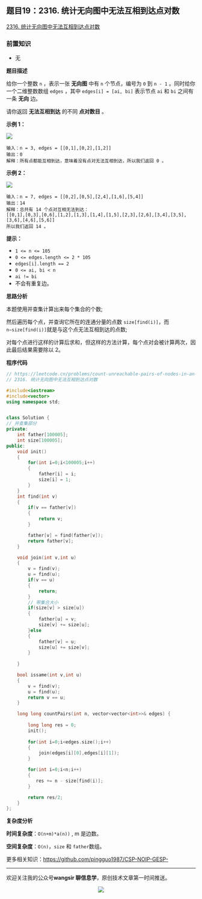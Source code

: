 ﻿## 题目19：2316. 统计无向图中无法互相到达点对数

[2316. 统计无向图中无法互相到达点对数](https://leetcode.cn/problems/count-unreachable-pairs-of-nodes-in-an-undirected-graph/)

### 前置知识

- 无

**题目描述**

给你一个整数 `n` ，表示一张 **无向图** 中有 `n` 个节点，编号为 `0` 到 `n - 1` 。同时给你一个二维整数数组 `edges` ，其中 `edges[i] = [ai, bi]` 表示节点 `ai` 和 `bi` 之间有一条 **无向** 边。

请你返回 **无法互相到达** 的不同 **点对数目** 。

 

**示例 1：**

<img src ="https://cdn.jsdelivr.net/gh/pingguo1987/CSP-NOIP-GESP-/image/pic/图论/图论_题目19：2316. 统计无向图中无法互相到达点对数/tc-3.png" />

```
输入：n = 3, edges = [[0,1],[0,2],[1,2]]
输出：0
解释：所有点都能互相到达，意味着没有点对无法互相到达，所以我们返回 0 。
```

**示例 2：**

<img src ="https://cdn.jsdelivr.net/gh/pingguo1987/CSP-NOIP-GESP-/image/pic/图论/图论_题目19：2316. 统计无向图中无法互相到达点对数/tc-2.png" />

```
输入：n = 7, edges = [[0,2],[0,5],[2,4],[1,6],[5,4]]
输出：14
解释：总共有 14 个点对互相无法到达：
[[0,1],[0,3],[0,6],[1,2],[1,3],[1,4],[1,5],[2,3],[2,6],[3,4],[3,5],[3,6],[4,6],[5,6]]
所以我们返回 14 。
```

 

**提示：**

- `1 <= n <= 105`
- `0 <= edges.length <= 2 * 105`
- `edges[i].length == 2`
- `0 <= ai, bi < n`
- `ai != bi`
- 不会有重复边。



**思路分析**

本题使用并查集计算出来每个集合的个数;

然后遍历每个点，并查询它所在的连通分量的点数 `size[find(i)]`，而 `n−size[find(i)]`就是与这个点无法互相到达的点数;

对每个点进行这样的计算后求和，但这样的方法计算，每个点对会被计算两次，因此最后结果需要除以 2。

**程序代码**

```c++
// https://leetcode.cn/problems/count-unreachable-pairs-of-nodes-in-an-undirected-graph/description/
// 2316. 统计无向图中无法互相到达点对数

#include<iostream>
#include<vector>
using namespace std;


class Solution {
// 并查集部分
private:
    int father[100005];
    int size[100005];
public:
    void init()
    {
        for(int i=0;i<100005;i++)
        {
            father[i] = i;
            size[i] = 1;
        }
    }
    int find(int v)
    {
        if(v == father[v])
        {
            return v;
        }

        father[v] = find(father[v]);
        return father[v];
    }

    void join(int v,int u)
    {
        v = find(v);
        u = find(u);
        if(v == u)
        {
            return;
        }
        // 带集合大小
        if(size[v] > size[u])
        {
            father[u] = v;
            size[v] += size[u];
        }else
        {
            father[v] = u;
            size[u] += size[v];
        }
        
    }

    bool issame(int v,int u)
    {
        v = find(v);
        u = find(u);
        return v == u;
    }

    long long countPairs(int n, vector<vector<int>>& edges) {
        
        long long res = 0;
        init();
        
        for(int i=0;i<edges.size();i++)
        {
            join(edges[i][0],edges[i][1]);
        }

        for(int i=0;i<n;i++)
        {
           res += n - size[find(i)];
        }

        return res/2;
    }
};
```

**复杂度分析**

**时间复杂度**：`O(n+m)*a(n))` , m 是边数。

**空间复杂度**：`O(n)`，`size` 和 `father`数组。



更多相关知识：https://github.com/pingguo1987/CSP-NOIP-GESP-

---

欢迎关注我的公众号**wangsir 聊信息学**，原创技术文章第一时间推送。

<center>
    <img src="https://cdn.jsdelivr.net/gh/pingguo1987/CSP-NOIP-GESP-/image/pic/公众号-扫码版.png">
</center>
